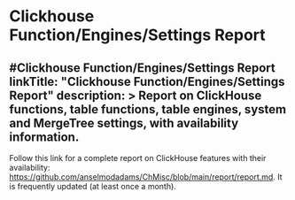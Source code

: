 # Clickhouse Function/Engines/Settings Report
#Clickhouse Function/Engines/Settings Report
linkTitle: "Clickhouse Function/Engines/Settings Report"
description: >
    Report on ClickHouse functions, table functions, table engines, system and MergeTree settings, with availability information. 
---

Follow this link for a complete report on ClickHouse features with their availability: https://github.com/anselmodadams/ChMisc/blob/main/report/report.md. It is frequently updated (at least once a month). 
